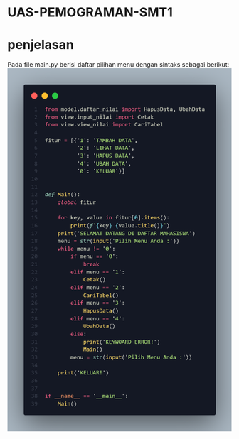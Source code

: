# UAS-PEMOGRAMAN-SMT1

# penjelasan
Pada file main.py berisi daftar pilihan menu dengan sintaks sebagai berikut:
<br>
<img src="menu.png">
